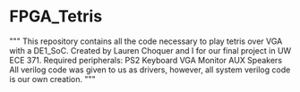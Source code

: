 # FPGA_Tetris
"""
  This repository contains all the code necessary to play tetris over VGA with a DE1_SoC. 
  Created by Lauren Choquer and I for our final project in UW ECE 371.
  Required peripherals:
      PS2 Keyboard
      VGA Monitor
      AUX Speakers
  All verilog code was given to us as drivers, however, all system verilog code is our own creation. 
"""
